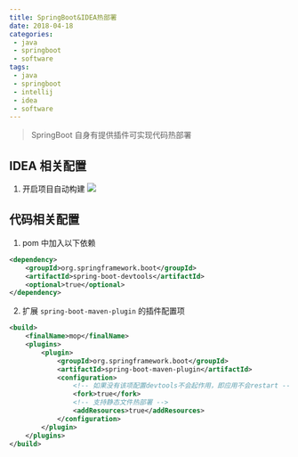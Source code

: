```yaml
---
title: SpringBoot&IDEA热部署
date: 2018-04-18
categories:
 - java
 - springboot
 - software
tags:
 - java
 - springboot
 - intellij
 - idea
 - software
---
```

> SpringBoot 自身有提供插件可实现代码热部署  

## IDEA 相关配置
1. 开启项目自动构建
![](http://asing1elife.com/sources/images/F0C28075-FA9E-471B-803A-F4377F7AEAE9.png)

## 代码相关配置
1. pom 中加入以下依赖

```xml
<dependency>
    <groupId>org.springframework.boot</groupId>
    <artifactId>spring-boot-devtools</artifactId>
    <optional>true</optional>
</dependency>
```

2. 扩展 `spring-boot-maven-plugin` 的插件配置项

```xml
<build>
    <finalName>mop</finalName>
    <plugins>
        <plugin>
            <groupId>org.springframework.boot</groupId>
            <artifactId>spring-boot-maven-plugin</artifactId>
            <configuration>
                <!-- 如果没有该项配置devtools不会起作用，即应用不会restart -->
                <fork>true</fork>
                <!-- 支持静态文件热部署 -->
                <addResources>true</addResources>
            </configuration>
        </plugin>
    </plugins>
</build>
```
